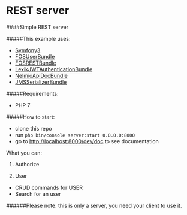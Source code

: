 REST server
======

####Simple REST server

#####This example uses:
- [Symfony3](http://symfony.com/what-is-symfony)
- [FOSUserBundle](http://symfony.com/doc/current/bundles/FOSUserBundle/index.html)
- [FOSRESTBundle](http://symfony.com/doc/current/bundles/FOSRestBundle/index.html)
- [LexikJWTAuthenticationBundle](https://github.com/lexik/LexikJWTAuthenticationBundle)
- [NelmioApiDocBundle](http://symfony.com/doc/current/bundles/NelmioApiDocBundle/index.html)
- [JMSSerializerBundle](http://jmsyst.com/bundles/JMSSerializerBundle)

#####Requirements:
- PHP 7

#####How to start:
- clone this repo
- run `php bin/console server:start 0.0.0.0:8000`
- go to [http://localhost:8000/dev/doc](http://localhost:8000/dev/doc) to see documentation


What you can:

1. Authorize

2. User
  - CRUD commands for USER
  - Search for an user

######Please note: this is only a server, you need your client to use it.
